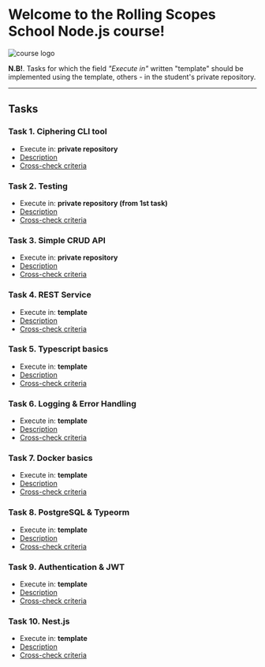 # Welcome to the Rolling Scopes School Node.js course!

![course logo](./assets/course-logo.png)

**N.B!**. Tasks for which the field *"Execute in"* written "template" should be implemented using the template, others - in the student's private repository.

---

## Tasks

### Task 1. Ciphering CLI tool

* Execute in: **private repository**
* [Description](./descriptions/ciphering-cli-tool.md)
* [Cross-check criteria](./cross-check/ciphering-cli-tool.md)

### Task 2. Testing

* Execute in: **private repository (from 1st task)**
* [Description](./descriptions/testing.md)
* [Cross-check criteria](./cross-check/testing.md)

### Task 3. Simple CRUD API

* Execute in: **private repository**
* [Description](./descriptions/simple-crud-api.md)
* [Cross-check criteria](./cross-check/simple-crud-api.md)

### Task 4. REST Service

* Execute in: **template**
* [Description](./descriptions/rest-service.md)
* [Cross-check criteria](./cross-check/rest-service.md)

### Task 5. Typescript basics

* Execute in: **template**
* [Description](./descriptions/typescript-basics.md)
* [Cross-check criteria](./cross-check/typescript-basics.md)

### Task 6. Logging & Error Handling

* Execute in: **template**
* [Description](./descriptions/logging-error-handling.md)
* [Cross-check criteria](./cross-check/logging-error-handling.md)

### Task 7. Docker basics

* Execute in: **template**
* [Description](./descriptions/docker-basics.md)
* [Cross-check criteria](./cross-check/docker-basics.md)

### Task 8. PostgreSQL & Typeorm

* Execute in: **template**
* [Description](./descriptions/postgresql-typeorm.md)
* [Cross-check criteria](./cross-check/postgresql-typeorm.md)

### Task 9. Authentication & JWT

* Execute in: **template**
* [Description](./descriptions/auth-jwt.md)
* [Cross-check criteria](./cross-check/auth-jwt.md)

### Task 10. Nest.js

* Execute in: **template**
* [Description](./descriptions/nestjs.md)
* [Cross-check criteria](./cross-check/nestjs.md)